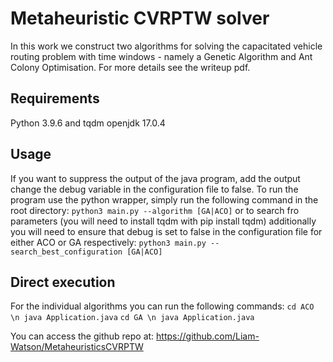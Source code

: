 # Metaheuristic CVRPTW solver 
In this work we construct two algorithms for solving the capacitated vehicle routing problem with time windows - namely a Genetic Algorithm and Ant Colony Optimisation.
For more details see the writeup pdf.

## Requirements
Python 3.9.6 and tqdm
openjdk 17.0.4

## Usage
If you want to suppress the output of the java program, add the output change the debug variable in the configuration file to false. 
To run the program use the python wrapper, simply run the following command in the root directory:
```python3 main.py --algorithm [GA|ACO]```
or to search fro parameters (you will need to install tqdm with pip install tqdm) additionally you will need to ensure that debug is set to false in the configuration file for either ACO or  GA respectively:
```python3 main.py --search_best_configuration [GA|ACO]```

## Direct execution
For the individual algorithms you can run the following commands:
```cd ACO \n java Application.java```
```cd GA \n java Application.java```


You can access the github repo at: https://github.com/Liam-Watson/MetaheuristicsCVRPTW
